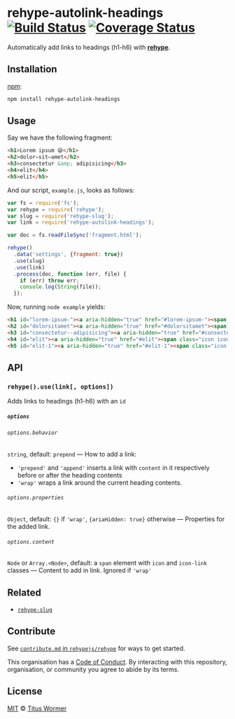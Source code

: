 # rehype-autolink-headings [![Build Status][travis-badge]][travis] [![Coverage Status][codecov-badge]][codecov]

Automatically add links to headings (h1-h6) with [**rehype**][rehype].

## Installation

[npm][]:

```bash
npm install rehype-autolink-headings
```

## Usage

Say we have the following fragment:

```html
<h1>Lorem ipsum 😪</h1>
<h2>dolor—sit—amet</h2>
<h3>consectetur &amp; adipisicing</h3>
<h4>elit</h4>
<h5>elit</h5>
```

And our script, `example.js`, looks as follows:

```javascript
var fs = require('fs');
var rehype = require('rehype');
var slug = require('rehype-slug');
var link = require('rehype-autolink-headings');

var doc = fs.readFileSync('fragment.html');

rehype()
  .data('settings', {fragment: true})
  .use(slug)
  .use(link)
  .process(doc, function (err, file) {
    if (err) throw err;
    console.log(String(file));
  });
```

Now, running `node example` yields:

```html
<h1 id="lorem-ipsum-"><a aria-hidden="true" href="#lorem-ipsum-"><span class="icon icon-link"></span></a>Lorem ipsum 😪</h1>
<h2 id="dolorsitamet"><a aria-hidden="true" href="#dolorsitamet"><span class="icon icon-link"></span></a>dolor—sit—amet</h2>
<h3 id="consectetur--adipisicing"><a aria-hidden="true" href="#consectetur--adipisicing"><span class="icon icon-link"></span></a>consectetur &#x26; adipisicing</h3>
<h4 id="elit"><a aria-hidden="true" href="#elit"><span class="icon icon-link"></span></a>elit</h4>
<h5 id="elit-1"><a aria-hidden="true" href="#elit-1"><span class="icon icon-link"></span></a>elit</h5>
```

## API

### `rehype().use(link[, options])`

Adds links to headings (h1-h6) with an `id`

##### `options`

###### `options.behavior`

`string`, default: `prepend` — How to add a link:

*   `'prepend'` and `'append'` inserts a link with `content`
    in it respectively before or after the heading contents
*   `'wrap'` wraps a link around the current heading contents.

###### `options.properties`

`Object`, default: `{}` if `'wrap'`, `{ariaHidden: true}` otherwise
— Properties for the added link.

###### `options.content`

`Node` or `Array.<Node>`, default: a `span` element with `icon` and `icon-link`
classes — Content to add in link.  Ignored if `'wrap'`

## Related

*   [`rehype-slug`](https://github.com/rehypejs/rehype-slug)

## Contribute

See [`contribute.md` in `rehypejs/rehype`][contribute] for ways to get started.

This organisation has a [Code of Conduct][coc].  By interacting with this
repository, organisation, or community you agree to abide by its terms.

## License

[MIT][license] © [Titus Wormer][author]

<!-- Definitions -->

[travis-badge]: https://img.shields.io/travis/rehypejs/rehype-autolink-headings.svg

[travis]: https://travis-ci.org/rehypejs/rehype-autolink-headings

[codecov-badge]: https://img.shields.io/codecov/c/github/rehypejs/rehype-autolink-headings.svg

[codecov]: https://codecov.io/github/rehypejs/rehype-autolink-headings

[npm]: https://docs.npmjs.com/cli/install

[license]: LICENSE

[author]: http://wooorm.com

[rehype]: https://github.com/rehypejs/rehype

[contribute]: https://github.com/rehypejs/rehype/blob/master/contributing.md

[coc]: https://github.com/rehypejs/rehype/blob/master/code-of-conduct.md
